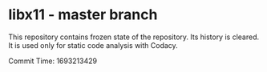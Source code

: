 # libx11 - master branch

This repository contains frozen state of the repository.
Its history is cleared. It is used only for static code
analysis with Codacy.

Commit Time: 1693213429